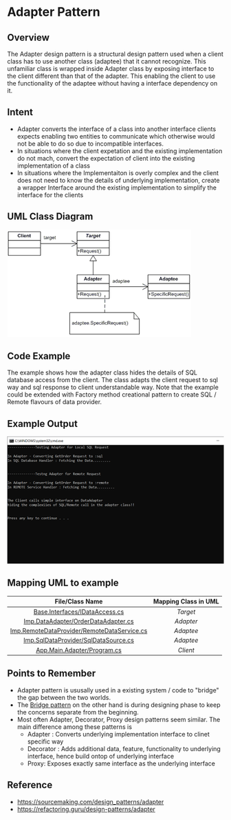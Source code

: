 # Adapter Pattern

## Overview
The Adapter design pattern is a structural design pattern used when a client class has to use another class (adaptee) that it cannot recognize. 
This unfamiliar class is wrapped inside Adapter class by exposing interface to the client different than that of the adapter. 
This enabling the client to use the functionality of the adaptee without having a interface dependency on it.

## Intent
- Adapter converts the interface of a class into another interface clients expects enabling two entities to communicate which otherwise would not be able to do so due to incompatible interfaces.
- In situations where the client expetation and the existing implementation do not mach, convert the expectation of client into the existing implementation of a class
- In situations where the Implementaiton is overly complex and the client does not need to know the details of underlying implementation, create a wrapper Interface around the existing implementation to simplify the interface for the clients

## UML Class Diagram
![plot](./adapter.gif)

## Code Example
The example shows how the adapter class hides the details of SQL database access from the client. 
The class adapts the client request to sql way and sql response to client understandable way. 
Note that the example could be extended with Factory method creational pattern to create SQL / Remote flavours of data provider.  
## Example Output 
![Output](./adapter_output.png)

## Mapping UML to example 
| **File/Class Name** | **Mapping Class in UML**  |
| :-----: | :-: |
|[Base.Interfaces/IDataAccess.cs](./Base.Interfaces/IDataAccess.cs)|*Target*|
|[Imp.DataAdapter/OrderDataAdapter.cs](./Imp.DataAdapter/OrderDataAdapter.cs)|*Adapter*|
|[Imp.RemoteDataProvider/RemoteDataService.cs](./Imp.RemoteDataProvider/RemoteDataService.cs)|*Adaptee*|
|[Imp.SqlDataProvider/SqlDataSource.cs](./Imp.SqlDataProvider/SqlDataSource.cs)|*Adaptee*|
|[App.Main.Adapter/Program.cs](./App.Main.Adapter/Program.cs)|*Client*|

## Points to Remember
- Adapter pattern is ususally used in a existing system / code to "bridge" the gap between the two worlds.
- The [Bridge pattern](././Bridge) on the other hand is during designing phase to keep the concerns separate from the beginning.
- Most often Adapter, Decorator, Proxy design patterns seem similar. The main difference among these patterns is
  - Adapter : Converts underlying implementation interface to clinet specific way
  - Decorator : Adds additional data, feature, functionality to underlying interface, hence build ontop of underlying interface
  - Proxy: Exposes exactly same interface as the underlying interface

## Reference 
- https://sourcemaking.com/design_patterns/adapter
- https://refactoring.guru/design-patterns/adapter
